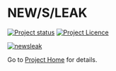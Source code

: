 # NEW/S/LEAK
[![Project status](https://img.shields.io/badge/status-active-brightgreen.svg)](#status)
[![Project Licence](https://img.shields.io/badge/licence-AGPL-blue.svg)](#license)

[![newsleak](http://newsleak.io/wp-content/uploads/2016/03/cropped-logo-draft.png)](https://uhh-lt.github.io/newsleak-frontend/)

Go to [Project Home](https://uhh-lt.github.io/newsleak-frontend/) for details.
